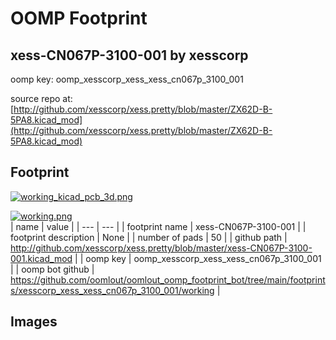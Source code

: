 # OOMP Footprint  
## xess-CN067P-3100-001  by xesscorp  
  
oomp key: oomp_xesscorp_xess_xess_cn067p_3100_001  
  
source repo at: [http://github.com/xesscorp/xess.pretty/blob/master/ZX62D-B-5PA8.kicad_mod](http://github.com/xesscorp/xess.pretty/blob/master/ZX62D-B-5PA8.kicad_mod)  
## Footprint  
  
[![working_kicad_pcb_3d.png](working_kicad_pcb_3d_600.png)](working_kicad_pcb_3d.png)  
  
[![working.png](working_600.png)](working.png)  
| name | value | 
| --- | --- | 
| footprint name | xess-CN067P-3100-001 | 
| footprint description | None | 
| number of pads | 50 | 
| github path | http://github.com/xesscorp/xess.pretty/blob/master/xess-CN067P-3100-001.kicad_mod | 
| oomp key | oomp_xesscorp_xess_xess_cn067p_3100_001 | 
| oomp bot github | https://github.com/oomlout/oomlout_oomp_footprint_bot/tree/main/footprints/xesscorp_xess_xess_cn067p_3100_001/working | 
## Images  
